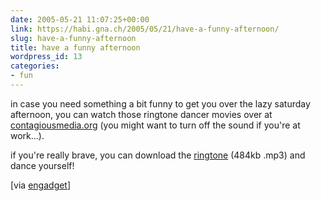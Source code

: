 ```yaml
---
date: 2005-05-21 11:07:25+00:00
link: https://habi.gna.ch/2005/05/21/have-a-funny-afternoon/
slug: have-a-funny-afternoon
title: have a funny afternoon
wordpress_id: 13
categories:
- fun
---
```



in case you need something a bit funny to get you over the lazy saturday afternoon, you can watch those ringtone dancer movies over at [contagiousmedia.org](http://ringtonedancer.contagiousmedia.org/) (you might want to turn off the sound if you're at work...).
  
if you're really brave, you can download the [ringtone](http://ringtonedancer.contagiousmedia.org/ringtone.mp3) (484kb .mp3) and dance yourself!



[via [engadget](http://www.engadget.com/entry/1234000897044122/)]

